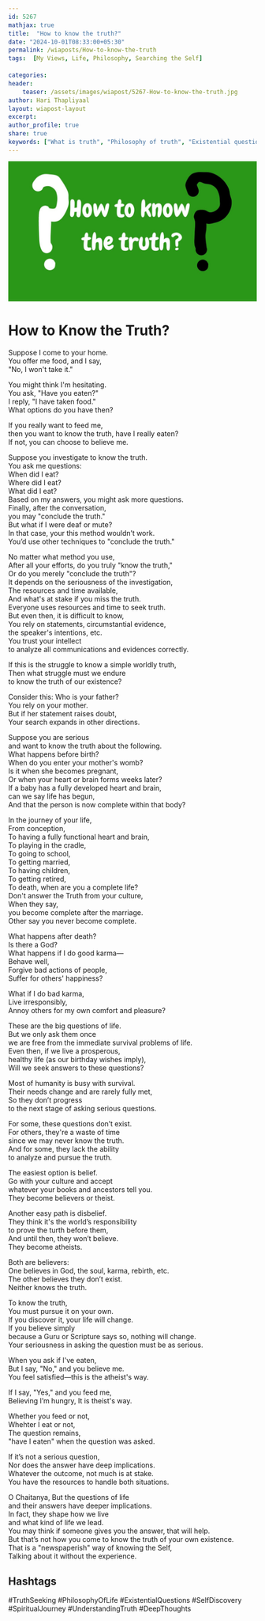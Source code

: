 ```yaml
---        
id: 5267 
mathjax: true        
title:  "How to know the truth?"        
date: "2024-10-01T08:33:00+05:30"        
permalink: /wiaposts/How-to-know-the-truth
tags:  [My Views, Life, Philosophy, Searching the Self]         
        
categories:        
header:        
    teaser: /assets/images/wiapost/5267-How-to-know-the-truth.jpg        
author: Hari Thapliyaal        
layout: wiapost-layout        
excerpt:        
author_profile: true        
share: true
keywords: ["What is truth", "Philosophy of truth", "Existential questions", "How to find truth", "Truth vs belief", "Spiritual truth", "Knowing the self"]     
--- 
```


![How to Know the Truth?](/assets/images/wiapost/5267-How-to-know-the-truth.jpg)
   
# How to Know the Truth?   
   
Suppose I come to your home.  
You offer me food, and I say,  
"No, I won't take it."

You might think I'm hesitating.  
You ask, "Have you eaten?"  
I reply, "I have taken food."  
What options do you have then?

If you really want to feed me,  
then you want to know the truth, have I really eaten?  
If not, you can choose to believe me.

Suppose you investigate to know the truth.  
You ask me questions:  
When did I eat?  
Where did I eat?  
What did I eat?  
Based on my answers, you might ask more questions.  
Finally, after the conversation,  
you may "conclude the truth."  
But what if I were deaf or mute?   
In that case, your this method wouldn’t work.  
You’d use other techniques to "conclude the truth."

No matter what method you use,  
After all your efforts, do you truly "know the truth,"  
Or do you merely "conclude the truth"?  
It depends on the seriousness of the investigation,  
The resources and time available,  
And what's at stake if you miss the truth.  
Everyone uses resources and time to seek truth.  
But even then, it is difficult to know,  
You rely on statements, circumstantial evidence,  
the speaker's intentions, etc.  
You trust your intellect  
to analyze all communications and evidences correctly.

If this is the struggle to know a simple worldly truth,  
Then what struggle must we endure  
to know the truth of our existence?

Consider this: 
Who is your father?  
You rely on your mother.  
But if her statement raises doubt,  
Your search expands in other directions.

Suppose you are serious  
and want to know the truth about the following.  
What happens before birth?  
When do you enter your mother's womb?  
Is it when she becomes pregnant,  
Or when your heart or brain forms weeks later?  
If a baby has a fully developed heart and brain,  
can we say life has begun,  
And that the person is now complete within that body?

In the journey of your life,  
From conception,  
To having a fully functional heart and brain,  
To playing in the cradle,  
To going to school,  
To getting married,  
To having children,  
To getting retired,  
To death, when are you a complete life?  
Don't answer the Truth from your culture,  
When they say,  
you become complete after the marriage.   
Other say you never become complete.

What happens after death?  
Is there a God?  
What happens if I do good karma—  
Behave well,  
Forgive bad actions of people,  
Suffer for others' happiness? 
 
What if I do bad karma,  
Live irresponsibly,  
Annoy others for my own comfort and pleasure?

These are the big questions of life.  
But we only ask them once  
we are free from the immediate survival problems of life.  
Even then, if we live a prosperous,  
healthy life (as our birthday wishes imply),  
Will we seek answers to these questions?

Most of humanity is busy with survival.  
Their needs change and are rarely fully met,  
So they don’t progress   
to the next stage of asking serious questions.

For some, these questions don’t exist.  
For others, they're a waste of time  
since we may never know the truth.  
And for some, they lack the ability   
to analyze and pursue the truth.

The easiest option is belief.  
Go with your culture and accept  
whatever your books and ancestors tell you.  
They become believers or theist.  

Another easy path is disbelief.  
They think it's the world’s responsibility  
to prove the turth before them,  
And until then, they won’t believe.  
They become atheists.

Both are believers:  
One believes in God, the soul, karma, rebirth, etc.  
The other believes they don’t exist.  
Neither knows the truth.

To know the truth,  
You must pursue it on your own.  
If you discover it, your life will change.  
If you believe simply  
because a Guru or Scripture says so, nothing will change.  
Your seriousness in asking the question must be as serious.
  
When you ask if I've eaten,  
But I say, "No," and you believe me.  
You feel satisfied—this is the atheist's way.

If I say, "Yes," and you feed me,  
Believing I’m hungry,
It is theist's way.

Whether you feed or not,  
Whehter I eat or not,   
The question remains,   
"have I eaten" when the question was asked.
  
If it’s not a serious question,  
Nor does the answer have deep implications.  
Whatever the outcome, not much is at stake.  
You have the resources to handle both situations.

O Chaitanya, But the questions of life  
and their answers have deeper implications.  
In fact, they shape how we live  
and what kind of life we lead.  
You may think if someone gives you the answer, that will help.  
But that’s not how you come to know the truth of your own existence.  
That is a "newspaperish" way of knowing the Self,  
Talking about it without the experience.

## Hashtags
#TruthSeeking
#PhilosophyOfLife
#ExistentialQuestions
#SelfDiscovery
#SpiritualJourney
#UnderstandingTruth
#DeepThoughts